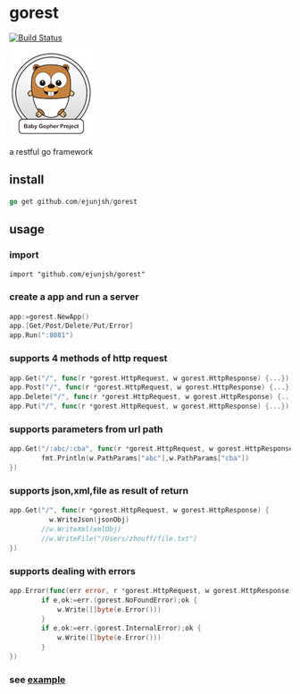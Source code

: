 # gorest
[![Build Status](https://travis-ci.org/ejunjsh/gorest.svg?branch=master)](https://travis-ci.org/ejunjsh/gorest)

[![baby-gopher](https://raw.githubusercontent.com/drnic/babygopher-site/gh-pages/images/babygopher-badge.png)](http://www.babygopher.org)

a restful go framework
## install
````go
go get github.com/ejunjsh/gorest
````
## usage
### import
````
import "github.com/ejunjsh/gorest"
````
### create a app and run a server
````go
app:=gorest.NewApp()
app.[Get/Post/Delete/Put/Error]
app.Run(":8081")
````
### supports 4 methods of http request
````go
app.Get("/", func(r *gorest.HttpRequest, w gorest.HttpResponse) {...})
app.Post("/", func(r *gorest.HttpRequest, w gorest.HttpResponse) {...})
app.Delete("/", func(r *gorest.HttpRequest, w gorest.HttpResponse) {...})
app.Put("/", func(r *gorest.HttpRequest, w gorest.HttpResponse) {...})
````
### supports parameters from url path
````go
app.Get("/:abc/:cba", func(r *gorest.HttpRequest, w gorest.HttpResponse) {
		fmt.Println(w.PathParams["abc"],w.PathParams["cba"])
})
````
### supports json,xml,file as result of return
````go
app.Get("/", func(r *gorest.HttpRequest, w gorest.HttpResponse) {
          w.WriteJson(jsonObj)
        //w.WriteXml(xmlObj)
        //w.WriteFile("/Users/zhouff/file.txt")
})
````
### supports dealing with errors
````go
app.Error(func(err error, r *gorest.HttpRequest, w gorest.HttpResponse){
		if e,ok:=err.(gorest.NoFoundError);ok {
			w.Write([]byte(e.Error()))
		}
		if e,ok:=err.(gorest.InternalError);ok {
			w.Write([]byte(e.Error()))
		}
})
````

### see [example](https://github.com/ejunjsh/gorest/blob/master/main/main.go)
